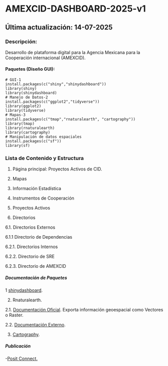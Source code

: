 # AMEXCID-DASHBOARD-2025-v1
## Última actualización: 14-07-2025

### Descripción: 
Desarrollo de plataforma digital para la Agencia Mexicana para la Cooperación internacional (AMEXCID).

#### Paquetes (Diseño GUI):
 ```{R, Paquetes}
# GUI-1
install.packages(c("shiny","shinydashboard"))
library(shiny)
library(shinydashboard)
# Manejo de Datos-2
install.packages(c("ggplot2","tidyverse"))
library(ggplot2)
library(tidyverse)
# Mapas-3
install.packages(c("tmap","rnaturalearth", "cartography"))
library(tmap)
library(rnaturalearth)
library(cartography)
# Manipulación de datos espaciales
install.packages(c("sf"))
library(sf)
 ```

### Lista de Contenido y Estructura

1. Página principal: Proyectos Activos de CID.

2. Mapas
   
3. Información Estadística
   
4. Instrumentos de Cooperación
   
5. Proyectos Activos
   
6. Directorios

6.1. Directorios Externos
   
  6.1.1 Directorio de Dependencias

6.2.1. Directorios Internos 
  
   6.2.2. Directorio de SRE
  
   6.2.3. Directorio de AMEXCID
  
##### Documentación de Paquetes
1 [shinydashboard](https://rstudio.github.io/shinydashboard/).

2. Rnaturalearth.
   
2.1. [Documentación Oficial](https://www.naturalearthdata.com/). Exporta información geoespacial como Vectores o Raster. 

2.2. [Documentación Externo](https://www.rdocumentation.org/packages/rnaturalearth/versions/0.0.0.9000).

3. [Cartography](https://cran.r-project.org/web/packages/cartography/vignettes/cartography.html).

##### Publicación 

-[Posit Connect.](https://docs.posit.co/connect-cloud/how-to/r/shiny-r.html)
